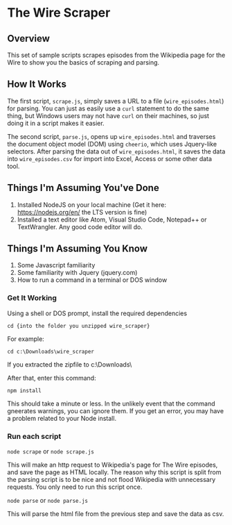 # The Wire Scraper


## Overview

This set of sample scripts scrapes episodes from the Wikipedia page for the Wire to show you the basics of scraping and parsing.


## How It Works

The first script, `scrape.js`, simply saves a URL to a file (`wire_episodes.html`) for parsing. You can just as easily use a `curl` statement to do the same thing, but Windows users may not have `curl` on their machines, so just doing it in a script makes it easier.

The second script, `parse.js`, opens up `wire_episodes.html` and traverses the document object model (DOM) using `cheerio`, which uses Jquery-like selectors. After parsing the data out of `wire_episodes.html`, it saves the data into `wire_episodes.csv` for import into Excel, Access or some other data tool.


## Things I'm Assuming You've Done

1. Installed NodeJS on your local machine (Get it here: https://nodejs.org/en/ the LTS version is fine)
2. Installed a text editor like Atom, Visual Studio Code, Notepad++ or TextWrangler. Any good code editor will do.


## Things I'm Assuming You Know

1. Some Javascript familiarity
2. Some familiarity with Jquery (jquery.com)
3. How to run a command in a terminal or DOS window


### Get It Working

Using a shell or DOS prompt, install the required dependencies

`cd {into the folder you unzipped wire_scraper}`

For example:

`cd c:\Downloads\wire_scraper`

If you extracted the zipfile to c:\Downloads\

After that, enter this command:

`npm install`

This should take a minute or less. In the unlikely event that the command gneerates warnings, you can ignore them. If you get an error, you may have a problem related to your Node install.

### Run each script

`node scrape`
or
`node scrape.js`

This will make an http request to Wikipedia's page for The Wire episodes, and save the page as HTML locally. The reason why this script is split from the parsing script is to be nice and not flood Wikipedia with unnecessary requests. You only need to run this script once.

`node parse`
or
`node parse.js`

This will parse the html file from the previous step and save the data as csv.

